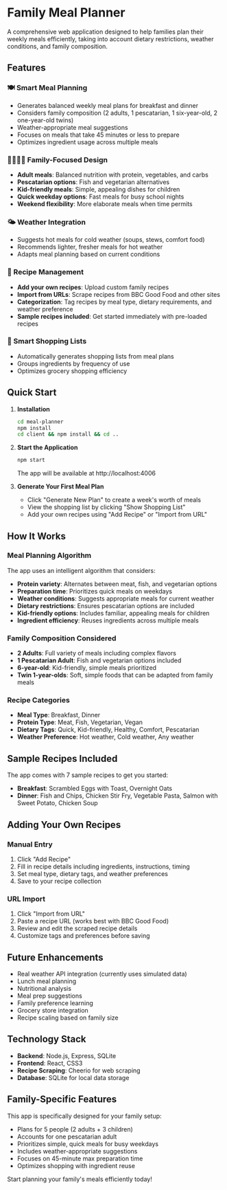 # Family Meal Planner

A comprehensive web application designed to help families plan their weekly meals efficiently, taking into account dietary restrictions, weather conditions, and family composition.

## Features

### 🍽️ Smart Meal Planning
- Generates balanced weekly meal plans for breakfast and dinner
- Considers family composition (2 adults, 1 pescatarian, 1 six-year-old, 2 one-year-old twins)
- Weather-appropriate meal suggestions
- Focuses on meals that take 45 minutes or less to prepare
- Optimizes ingredient usage across multiple meals

### 👨‍👩‍👧‍👦 Family-Focused Design
- **Adult meals**: Balanced nutrition with protein, vegetables, and carbs
- **Pescatarian options**: Fish and vegetarian alternatives
- **Kid-friendly meals**: Simple, appealing dishes for children
- **Quick weekday options**: Fast meals for busy school nights
- **Weekend flexibility**: More elaborate meals when time permits

### 🌤️ Weather Integration
- Suggests hot meals for cold weather (soups, stews, comfort food)
- Recommends lighter, fresher meals for hot weather
- Adapts meal planning based on current conditions

### 📱 Recipe Management
- **Add your own recipes**: Upload custom family recipes
- **Import from URLs**: Scrape recipes from BBC Good Food and other sites
- **Categorization**: Tag recipes by meal type, dietary requirements, and weather preference
- **Sample recipes included**: Get started immediately with pre-loaded recipes

### 🛒 Smart Shopping Lists
- Automatically generates shopping lists from meal plans
- Groups ingredients by frequency of use
- Optimizes grocery shopping efficiency

## Quick Start

1. **Installation**
   ```bash
   cd meal-planner
   npm install
   cd client && npm install && cd ..
   ```

2. **Start the Application**
   ```bash
   npm start
   ```
   The app will be available at http://localhost:4006

3. **Generate Your First Meal Plan**
   - Click "Generate New Plan" to create a week's worth of meals
   - View the shopping list by clicking "Show Shopping List"
   - Add your own recipes using "Add Recipe" or "Import from URL"

## How It Works

### Meal Planning Algorithm
The app uses an intelligent algorithm that considers:
- **Protein variety**: Alternates between meat, fish, and vegetarian options
- **Preparation time**: Prioritizes quick meals on weekdays
- **Weather conditions**: Suggests appropriate meals for current weather
- **Dietary restrictions**: Ensures pescatarian options are included
- **Kid-friendly options**: Includes familiar, appealing meals for children
- **Ingredient efficiency**: Reuses ingredients across multiple meals

### Family Composition Considered
- **2 Adults**: Full variety of meals including complex flavors
- **1 Pescatarian Adult**: Fish and vegetarian options included
- **6-year-old**: Kid-friendly, simple meals prioritized
- **Twin 1-year-olds**: Soft, simple foods that can be adapted from family meals

### Recipe Categories
- **Meal Type**: Breakfast, Dinner
- **Protein Type**: Meat, Fish, Vegetarian, Vegan
- **Dietary Tags**: Quick, Kid-friendly, Healthy, Comfort, Pescatarian
- **Weather Preference**: Hot weather, Cold weather, Any weather

## Sample Recipes Included

The app comes with 7 sample recipes to get you started:
- **Breakfast**: Scrambled Eggs with Toast, Overnight Oats
- **Dinner**: Fish and Chips, Chicken Stir Fry, Vegetable Pasta, Salmon with Sweet Potato, Chicken Soup

## Adding Your Own Recipes

### Manual Entry
1. Click "Add Recipe"
2. Fill in recipe details including ingredients, instructions, timing
3. Set meal type, dietary tags, and weather preferences
4. Save to your recipe collection

### URL Import
1. Click "Import from URL"
2. Paste a recipe URL (works best with BBC Good Food)
3. Review and edit the scraped recipe details
4. Customize tags and preferences before saving

## Future Enhancements

- Real weather API integration (currently uses simulated data)
- Lunch meal planning
- Nutritional analysis
- Meal prep suggestions
- Family preference learning
- Grocery store integration
- Recipe scaling based on family size

## Technology Stack

- **Backend**: Node.js, Express, SQLite
- **Frontend**: React, CSS3
- **Recipe Scraping**: Cheerio for web scraping
- **Database**: SQLite for local data storage

## Family-Specific Features

This app is specifically designed for your family setup:
- Plans for 5 people (2 adults + 3 children)
- Accounts for one pescatarian adult
- Prioritizes simple, quick meals for busy weekdays
- Includes weather-appropriate suggestions
- Focuses on 45-minute max preparation time
- Optimizes shopping with ingredient reuse

Start planning your family's meals efficiently today!
